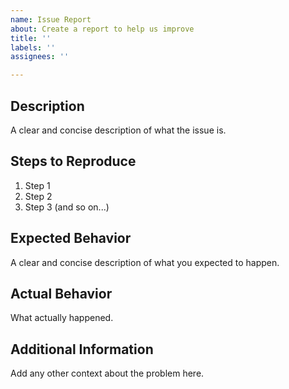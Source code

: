 ```yaml
---
name: Issue Report
about: Create a report to help us improve
title: ''
labels: ''
assignees: ''

---
```


## Description
A clear and concise description of what the issue is.

## Steps to Reproduce
1. Step 1
2. Step 2
3. Step 3 (and so on...)

## Expected Behavior
A clear and concise description of what you expected to happen.

## Actual Behavior
What actually happened.

## Additional Information
Add any other context about the problem here.
